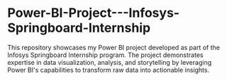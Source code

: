 # Power-BI-Project---Infosys-Springboard-Internship
This repository showcases my Power BI project developed as part of the Infosys Springboard Internship program. The project demonstrates expertise in data visualization, analysis, and storytelling by leveraging Power BI's capabilities to transform raw data into actionable insights.
